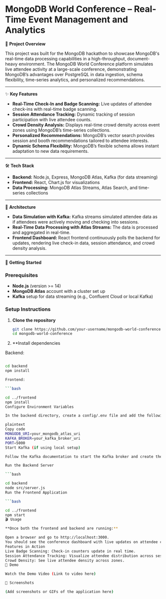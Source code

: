 # MongoDB World Conference – Real-Time Event Management and Analytics

📖 **Project Overview**

This project was built for the MongoDB hackathon to showcase MongoDB's real-time data processing capabilities in a high-throughput, document-heavy environment. The MongoDB World Conference platform simulates live attendee activity at a large-scale conference, demonstrating MongoDB’s advantages over PostgreSQL in data ingestion, schema flexibility, time-series analytics, and personalized recommendations.

---

✨ **Key Features**

- **Real-Time Check-In and Badge Scanning:** Live updates of attendee check-ins with real-time badge scanning.
- **Session Attendance Tracking:** Dynamic tracking of session participation with live attendee counts.
- **Crowd Density Analysis:** Displays real-time crowd density across event zones using MongoDB’s time-series collections.
- **Personalized Recommendations:** MongoDB’s vector search provides session and booth recommendations tailored to attendee interests.
- **Dynamic Schema Flexibility:** MongoDB’s flexible schema allows instant adaptation to new data requirements.

---

🛠 **Tech Stack**

- **Backend:** Node.js, Express, MongoDB Atlas, Kafka (for data streaming)
- **Frontend:** React, Chart.js for visualizations
- **Data Processing:** MongoDB Atlas Streams, Atlas Search, and time-series collections

---

🧩 **Architecture**

- **Data Simulation with Kafka:** Kafka streams simulated attendee data as if attendees were actively moving and checking into sessions.
- **Real-Time Data Processing with Atlas Streams:** The data is processed and aggregated in real-time.
- **Frontend Dashboard:** React frontend continuously polls the backend for updates, rendering live check-in data, session attendance, and crowd density analysis.

---

🚀 **Getting Started**

### Prerequisites

- **Node.js** (version >= 14)
- **MongoDB Atlas** account with a cluster set up
- **Kafka** setup for data streaming (e.g., Confluent Cloud or local Kafka)

### Setup Instructions

1. **Clone the repository**

   ```bash
   git clone https://github.com/your-username/mongodb-world-conference
   cd mongodb-world-conference
 2. **Install dependencies

Backend:
```bash

cd backend
npm install

Frontend:

```bash

cd ../frontend
npm install
Configure Environment Variables

In the backend directory, create a config/.env file and add the following variables:

plaintext
Copy code
MONGODB_URI=your_mongodb_atlas_uri
KAFKA_BROKER=your_kafka_broker_uri
PORT=5000
Start Kafka (if using local setup)

Follow the Kafka documentation to start the Kafka broker and create the necessary topics for data streaming.

Run the Backend Server

```bash

cd backend
node src/server.js
Run the Frontend Application

```bash

cd ../frontend
npm start
🎬 Usage

**Once both the frontend and backend are running:**

Open a browser and go to http://localhost:3000.
You should see the conference dashboard with live updates on attendee counts, session participation, and crowd density.
Features in Action
Live Badge Scanning: Check-in counters update in real time.
Session Attendance Tracking: Visualize attendee distribution across sessions.
Crowd Density: See live attendee density across zones.
🎥 Demo

Watch the Demo Video (Link to video here)

📸 Screenshots

(Add screenshots or GIFs of the application here)
